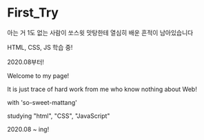 # First_Try
아는 거 1도 없는 사람이 쏘스윗 맛탕한테 열심히 배운 흔적이 남아있습니다

HTML, CSS, JS 학습 중!

2020.08부터!

Welcome to my page!

It is just trace of hard work from me who know nothing about Web!

with 'so-sweet-mattang'

studying "html", "CSS", "JavaScript"

2020.08 ~ ing!
